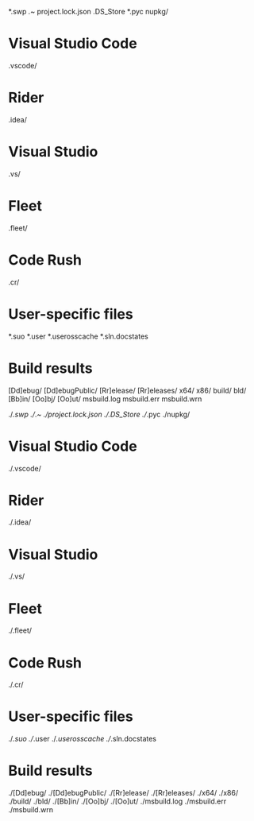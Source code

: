 *.swp
*.*~
project.lock.json
.DS_Store
*.pyc
nupkg/

# Visual Studio Code
.vscode/

# Rider
.idea/

# Visual Studio
.vs/

# Fleet
.fleet/

# Code Rush
.cr/

# User-specific files
*.suo
*.user
*.userosscache
*.sln.docstates

# Build results
[Dd]ebug/
[Dd]ebugPublic/
[Rr]elease/
[Rr]eleases/
x64/
x86/
build/
bld/
[Bb]in/
[Oo]bj/
[Oo]ut/
msbuild.log
msbuild.err
msbuild.wrn

./*.swp
./*.*~
./project.lock.json
./.DS_Store
./*.pyc
./nupkg/

# Visual Studio Code
./.vscode/

# Rider
./.idea/

# Visual Studio
./.vs/

# Fleet
./.fleet/

# Code Rush
./.cr/

# User-specific files
./*.suo
./*.user
./*.userosscache
./*.sln.docstates

# Build results
./[Dd]ebug/
./[Dd]ebugPublic/
./[Rr]elease/
./[Rr]eleases/
./x64/
./x86/
./build/
./bld/
./[Bb]in/
./[Oo]bj/
./[Oo]ut/
./msbuild.log
./msbuild.err
./msbuild.wrn
